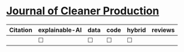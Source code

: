 # [Journal of Cleaner Production](https://www.journals.elsevier.com/journal-of-cleaner-production)

| Citation           | explainable-AI | data   | code | hybrid |   reviews  |
|--------------------|----------------|--------|------|--------|------------|
|  |   &#9744;   | &#9744; | &#9744; | &#9744;  |  |
